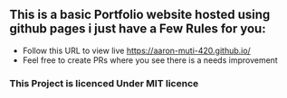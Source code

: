 ## This is a basic Portfolio website hosted using github pages i just have a Few Rules for you:
- Follow this URL to view live https://aaron-muti-420.github.io/
- Feel free to create PRs where you see there is a needs improvement

### This Project is licenced Under MIT licence 
